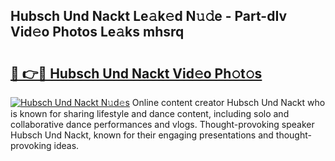 ## Hubsch Und Nackt Le𝚊k𝚎d N𝚞𝚍e - Part-dIv Vid𝚎o Photos Le𝚊ks mhsrq

# <h2><a href="http://fb5a0b6.evod.top/?m=Hubsch+Und+Nackt">🔗 👉🔴 Hubsch Und Nackt Vid𝚎o Ph𝚘t𝚘s</a></h2>

[![Hubsch Und Nackt N𝚞d𝚎s](https://i.imgur.com/8V9OHl7.gif)](http://fb5a0b6.evod.top/?m=Hubsch+Und+Nackt)
Online content creator Hubsch Und Nackt who is known for sharing lifestyle and dance content, including solo and collaborative dance performances and vlogs. Thought-provoking speaker Hubsch Und Nackt, known for their engaging presentations and thought-provoking ideas. 
